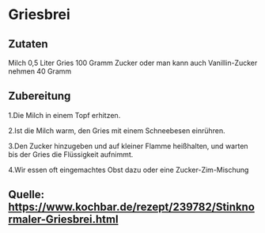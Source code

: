 # Griesbrei

## Zutaten

Milch 0,5 Liter
Gries 100 Gramm
Zucker oder man kann auch Vanillin-Zucker nehmen 40 Gramm

## Zubereitung

1.Die Milch in einem Topf erhitzen.

2.Ist die Milch warm, den Gries mit einem Schneebesen einrühren.

3.Den Zucker hinzugeben und auf kleiner Flamme heißhalten, und warten bis der Gries die Flüssigkeit aufnimmt.

4.Wir essen oft eingemachtes Obst dazu oder eine Zucker-Zim-Mischung

## Quelle: https://www.kochbar.de/rezept/239782/Stinknormaler-Griesbrei.html
